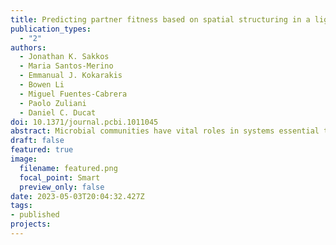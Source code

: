 ```yaml
---
title: Predicting partner fitness based on spatial structuring in a light-driven microbial community
publication_types:
  - "2"
authors:
  - Jonathan K. Sakkos
  - Maria Santos-Merino
  - Emmanual J. Kokarakis
  - Bowen Li
  - Miguel Fuentes-Cabrera
  - Paolo Zuliani
  - Daniel C. Ducat
doi: 10.1371/journal.pcbi.1011045
abstract: Microbial communities have vital roles in systems essential to human health and agriculture, such as gut and soil microbiomes, and there is growing interest in engineering designer consortia for applications in biotechnology (e.g., personalized probiotics, bioproduction of high-value products, biosensing). The capacity to monitor and model metabolite exchange in dynamic microbial consortia can provide foundational information important to understand the community level behaviors that emerge, a requirement for building novel consortia. Where experimental approaches for monitoring metabolic exchange are technologically challenging, computational tools can enable greater access to the fate of both chemicals and microbes within a consortium. In this study, we developed an in-silico model of a synthetic microbial consortia of sucrose-secreting Synechococcus elongatus PCC 7942 and Escherichia coli W. Our model was built on the NUFEB framework for Individual-based Modeling (IbM) and optimized for biological accuracy using experimental data. We showed that the relative level of sucrose secretion regulates not only the steady-state support for heterotrophic biomass, but also the temporal dynamics of consortia growth. In order to determine the importance of spatial organization within the consortium, we fit a regression model to spatial data and used it to accurately predict colony fitness. We found that some of the critical parameters for fitness prediction were inter-colony distance, initial biomass, induction level, and distance from the center of the simulation volume. We anticipate that the synergy between experimental and computational approaches will improve our ability to design consortia with novel function.
draft: false
featured: true
image:
  filename: featured.png
  focal_point: Smart
  preview_only: false
date: 2023-05-03T20:04:32.427Z
tags:
- published
projects:
---
```


